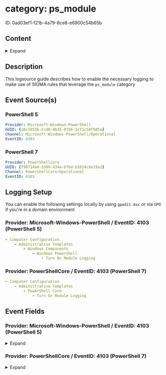 # category: ps_module

ID: 0ad03ef1-f21b-4a79-8ce8-e6900c54b65b

## Content

<details>
    <summary>Expand</summary>

- [category: ps\_module](#category-ps_module)
  - [Content](#content)
  - [Description](#description)
  - [Event Source(s)](#event-sources)
    - [PowerShell 5](#powershell-5)
    - [PowerShell 7](#powershell-7)
  - [Logging Setup](#logging-setup)
    - [Provider: Microsoft-Windows-PowerShell / EventID: 4103 (PowerShell 5)](#provider-microsoft-windows-powershell--eventid-4103-powershell-5)
    - [Provider: PowerShellCore / EventID: 4103 (PowerShell 7)](#provider-powershellcore--eventid-4103-powershell-7)
  - [Event Fields](#event-fields)
    - [Provider: Microsoft-Windows-PowerShell / EventID: 4103 (PowerShell 5)](#provider-microsoft-windows-powershell--eventid-4103-powershell-5-1)
    - [Provider: PowerShellCore / EventID: 4103 (PowerShell 7)](#provider-powershellcore--eventid-4103-powershell-7-1)

</details>

## Description

This logsource guide describes how to enable the necessary logging to make use of SIGMA rules that leverage the `ps_module` category

## Event Source(s)

### PowerShell 5

```yml
Provider: Microsoft-Windows-PowerShell
GUID: {a0c1853b-5c40-4b15-8766-3cf1c58f985a}
Channel: Microsoft-Windows-PowerShell/Operational
EventID: 4103
```

### PowerShell 7

```yml
Provider: PowerShellCore
GUID: {f90714a8-5509-434a-bf6d-b1624c8a19a2}
Channel: PowerShellCore/Operational
EventID: 4103
```

## Logging Setup

You can enable the following settings locally by using `gpedit.msc` or via `GPO` if you're in a domain environment

### Provider: Microsoft-Windows-PowerShell / EventID: 4103 (PowerShell 5)

```yml
- Computer Configuration
    - Administrative Templates
        - Windows Components
            - Windows PowerShell
                - Turn On Module Logging
```

### Provider: PowerShellCore / EventID: 4103 (PowerShell 7)

```yml
- Computer Configuration
    - Administrative Templates
        - PowerShell Core
            - Turn On Module Logging
```

## Event Fields

### Provider: Microsoft-Windows-PowerShell / EventID: 4103 (PowerShell 5)

<details>
    <summary>Expand</summary>

```yml
- ContextInfo
- UserData
- Payload
```

</details>

### Provider: PowerShellCore / EventID: 4103 (PowerShell 7)

<details>
    <summary>Expand</summary>

```yml
- ContextInfo
- UserData
- Payload
```

</details>
